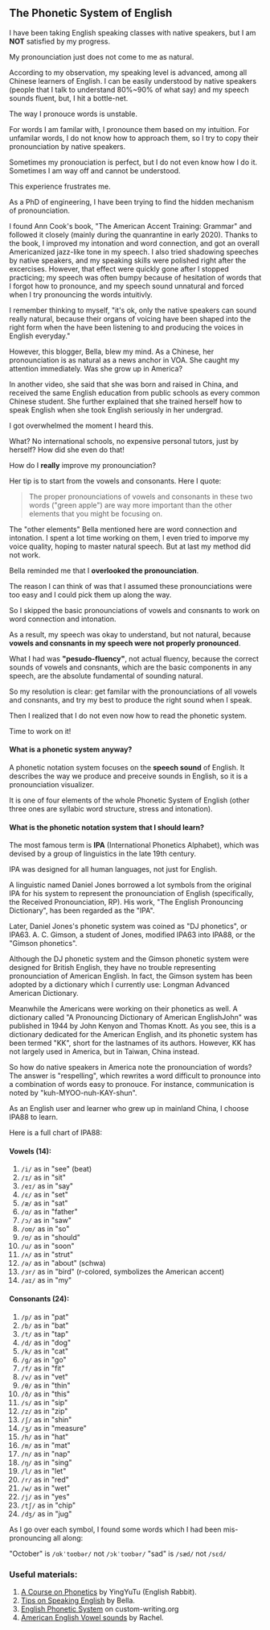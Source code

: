 ## The Phonetic System of English

I have been taking English speaking classes with native speakers, but I am **NOT** satisfied by my progress. 

My pronounciation just does not come to me as natural.

According to my observation, my speaking level is advanced, among all Chinese learners of English. I can be easily understood by native speakers (people that I talk to understand 80%~90% of what say) and my speech sounds fluent, but, I hit a bottle-net.

The way I pronouce words is unstable.

For words I am familar with, I pronounce them based on my intuition. For unfamilar words, I do not know how to approach them, so I try to copy their pronounciation by native speakers.  

Sometimes my pronouciation is perfect, but I do not even know how I do it. Sometimes I am way off and cannot be understood.

This experience frustrates me.

As a PhD of engineering, I have been trying to find the hidden mechanism of pronounciation. 

I found Ann Cook's book, "The American Accent Training: Grammar" and followed it closely (mainly during the  quanrantine in early 2020). Thanks to the book, I improved my intonation and word connection, and got an overall Americanized jazz-like tone in my speech. I also tried shadowing speeches by native speakers, and my speaking skills were polished right after the excercises. However, that effect were quickly gone after I stopped practicing; my speech was often bumpy because of hesitation of words that I forgot how to pronounce, and my speech sound unnatural and forced when I try pronouncing the words intuitivly.

I remember thinking to myself, "it's ok, only the native speakers can sound really natural, because their organs of voicing have been shaped into the right form when the have been listening to and producing the voices in English everyday."

However, this blogger, Bella, blew my mind. As a Chinese, her pronounciation is as natural as a news anchor in VOA. She caught my attention immediately. Was she grow up in America? 

In another video, she said that she was born and raised in China, and received the same English education from public schools as every common Chinese student. She further explained that she trained herself how to speak English when she took English seriously in her undergrad.

I got overwhelmed the moment I heard this. 

What? No international schools, no expensive personal tutors, just by herself? How did she even do that!

How do I **really** improve my pronounciation?

Her tip is to start from the vowels and consonants. Here I quote:

> The proper pronounciations of vowels and consonants in these two words ("green apple") are way more important than the other elements that you might be focusing on.

The "other elements" Bella mentioned here are word connection and intonation. I spent a lot time working on them, I even tried to imporve my voice quality, hoping to master natural speech. But at last my method did not work. 

Bella reminded me that I **overlooked the pronounciation**. 

The reason I can think of was that I assumed these pronounciations were too easy and I could pick them up along the way. 

So I skipped the basic pronounciations of vowels and consnants to work on word connection and intonation. 

As a result, my speech was okay to understand, but not natural, because **vowels and consnants in my speech were not properly pronounced**.

What I had was **"pesudo-fluency"**, not actual fluency, because the correct sounds of vowels and consnants, which are the basic components in any speech, are the absolute fundamental of sounding natural.

So my resolution is clear: get familar with the pronounciations of all vowels and consnants, and try my best to produce the right sound when I speak.

Then I realized that I do not even now how to read the phonetic system.

Time to work on it!

#### What is a phonetic system anyway?
A phonetic notation system focuses on the **speech sound** of English. It describes the way we produce and preceive sounds in English, so it is a pronounciation visualizer.

It is one of four elements of the whole Phonetic System of English (other three ones are syllabic word structure, stress and intonation).

#### What is the phonetic notation system that I should learn?

The most famous term is **IPA** (International Phonetics Alphabet), which was devised by a group of linguistics in the late 19th century. 

IPA was designed for all human languages, not just for English. 

A linguistic named Daniel Jones borrowed a lot symbols from the original IPA for his system to represent the pronounciation of English (specifically, the Received Pronounciation, RP). His work, "The English Pronouncing Dictionary", has been regarded as the "IPA".

Later, Daniel Jones's phonetic system was coined as "DJ phonetics", or IPA63. A. C. Gimson, a student of Jones, modified IPA63 into IPA88, or the "Gimson phonetics". 

Although the DJ phonetic system and the Gimson phonetic system were designed for British English, they have no trouble representing pronounciation of American English. In fact, the Gimson system has been adopted by a dictionary which I currently use: Longman Advanced American Dictionary.

Meanwhile the Americans were working on their phonetics as well. A dictionary called "A Pronouncing Dictionary of American EnglishJohn" was published in 1944 by John Kenyon and Thomas Knott. As you see, this is a dictionary dedicated for the American English, and its phonetic system has been termed "KK", short for the lastnames of its authors. However, KK has not largely used in America, but in Taiwan, China instead.

So how do native speakers in America note the pronounciation of words? The answer is "respelling", which rewrites a word difficult to pronounce into a combination of words easy to pronouce. For instance, communication is noted by "kuh-MYOO-nuh-KAY-shun".

As an English user and learner who grew up in mainland China, I choose IPA88 to learn.

Here is a full chart of IPA88:

#### Vowels (14):
1. `/i/` as in "see" (beat)
2. `/ɪ/` as in "sit"
3. `/eɪ/` as in "say"
4. `/ɛ/` as in "set"
5. `/æ/` as in "sat"
6. `/ɑ/` as in "father"
7. `/ɔ/` as in "saw"
8. `/oʊ/` as in "so"
9. `/ʊ/` as in "should"
10. `/u/` as in "soon"
11. `/ʌ/` as in "strut"
12. `/ə/` as in "about" (schwa)
13. `/ɜr/` as in "bird" (r-colored, symbolizes the American accent)
14. `/aɪ/` as in "my"

#### Consonants (24):
1. `/p/` as in "pat"
2. `/b/` as in "bat"
3. `/t/` as in "tap"
4. `/d/` as in "dog"
5. `/k/` as in "cat"
6. `/g/` as in "go"
7. `/f/` as in "fit"
8. `/v/` as in "vet"
9. `/θ/` as in "thin"
10. `/ð/` as in "this"
11. `/s/` as in "sip"
12. `/z/` as in "zip"
13. `/ʃ/` as in "shin"
14. `/ʒ/` as in "measure"
15. `/h/` as in "hat"
16. `/m/` as in "mat"
17. `/n/` as in "nap"
18. `/ŋ/` as in "sing"
19. `/l/` as in "let"
20. `/r/` as in "red"
21. `/w/` as in "wet"
22. `/j/` as in "yes"
23. `/tʃ/` as in "chip"
24. `/dʒ/` as in "jug"

As I go over each symbol, I found some words which I had been mis-pronouncing all along:

"October" is `/ɑkˈtoʊbər/` not `/ɔkˈtoʊbər/`
"sad" is `/sæd/` not `/sɛd/`



### Useful materials:

1. [A Course on Phonetics](https://www.bilibili.com/video/BV1iV411z7Nj/?spm_id_from=333.337.search-card.all.click&vd_source=b4fc23d7931eb2f597d088beaaae2329) by YingYuTu (English Rabbit).
2. [Tips on Speaking English](https://www.bilibili.com/video/BV1Gc411t7rq/?spm_id_from=333.999.0.0&vd_source=b4fc23d7931eb2f597d088beaaae2329) by Bella.
3. [English Phonetic System](https://custom-writing.org/blog/phonetics) on custom-writing.org
4. [American English Vowel sounds](https://www.youtube.com/watch?v=C5WKc4R7mD4&list=PLrqHrGoMJdTQ__1eH4a5EW43NQvDuRjnr&index=6)  by Rachel.
